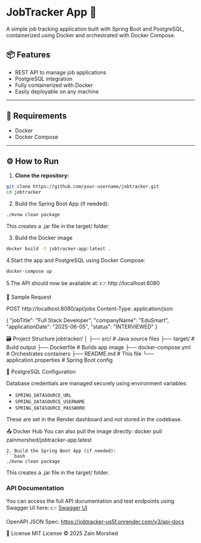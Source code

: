 # JobTracker App 🚀

A simple job tracking application built with Spring Boot and PostgreSQL, containerized using Docker and orchestrated with Docker Compose.

## 📦 Features
- REST API to manage job applications
- PostgreSQL integration
- Fully containerized with Docker
- Easily deployable on any machine

---

## 🐳 Requirements
- Docker
- Docker Compose

---

## ⚙️ How to Run

1. **Clone the repository:**

```bash
git clone https://github.com/your-username/jobtracker.git
cd jobtracker
```
2. Build the Spring Boot App (if needed):
```bash
./mvnw clean package
```
This creates a .jar file in the target/ folder.

3. Build the Docker image
```bash
docker build -t jobtracker-app:latest .
```

4.Start the app and PostgreSQL using Docker Compose:
```bash
docker-compose up
```
5.The API should now be available at:
👉 http://localhost:8080


🧪 Sample Request

POST http://localhost:8080/api/jobs
Content-Type: application/json

{
  "jobTitle": "Full Stack Developer",
  "companyName": "EduSmart",
  "applicationDate": "2025-06-05",
  "status": "INTERVIEWED"
}

🗃️ Project Structure
jobtracker/
│
├── src/                       # Java source files
├── target/                    # Build output
├── Dockerfile                 # Builds app image
├── docker-compose.yml         # Orchestrates containers
├── README.md                  # This file
└── application.properties     # Spring Boot config

🐘 PostgreSQL Configuration

Database credentials are managed securely using environment variables:

- `SPRING_DATASOURCE_URL`
- `SPRING_DATASOURCE_USERNAME`
- `SPRING_DATASOURCE_PASSWORD`

These are set in the Render dashboard and not stored in the codebase.

📤 Docker Hub
You can also pull the image directly:
docker pull zainmorshed/jobtracker-app:latest

```
2. Build the Spring Boot App (if needed):
```bash
./mvnw clean package
```
This creates a .jar file in the target/ folder.


### API Documentation
You can access the full API documentation and test endpoints using Swagger UI here:
👉 [Swagger UI](https://jobtracker-us5f.onrender.com/swagger-ui/index.html)

OpenAPI JSON Spec: https://jobtracker-us5f.onrender.com/v3/api-docs


🧾 License
MIT License © 2025 Zain Morshed
